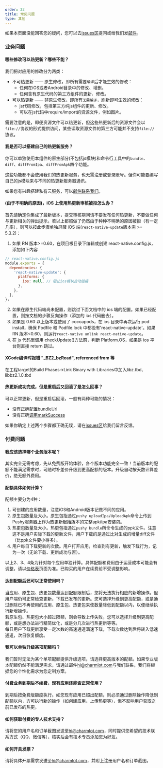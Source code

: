 ```yaml
---
order: 23
title: 常见问题
type: 其他
---
```


如果本页面没能回答您的疑问，您可以去[issues区](https://github.com/reactnativecn/react-native-pushy/issues)提问或给我们发[邮件](mailto:hi@charmlot.com)。

### 业务问题

#### 哪些修改可以热更新？哪些不能？

我们把对应用的修改分为两类：
- 不可热更新 —— 原生修改，即所有需要`编译`后才能生效的修改：
   - 任何在iOS或者Android目录中的修改、增删。
   - 任何含有原生代码的第三方组件的更新、修改。
- 可以热更新 —— 非原生修改，即所有`无需编译`，刷新即可生效的修改：
   - js代码修改，包括第三方纯js组件的更新、修改。
   - 可以在js代码中require/import的资源文件，例如图片。
  
需要注意的是，即便资源文件可以热更新，但这些热更新后的资源文件会以`file://`协议的形式提供访问，某些读取资源文件的第三方可能并不支持`file://`协议。


#### 我是否可以搭建自己的热更新服务？

你可以单独使用本组件的原生部分(不包括js模块)和命令行工具中的`bundle`、`diff`、`diffFromIpa`、`diffFromApk`四个功能。

这些功能都不会使用我们的热更新服务，也无需注册或登录账号。但你可能要编写自己的js模块来与不同的热更新服务器通讯。

如果您有兴趣搭建私有云服务，可以[邮件联系我们](mailto:hi@charmlot.com)。

#### (由于不明确的原因)，iOS 上使用热更新审核被拒怎么办？

首先请确定你集成了最新版本，提交审核期间请不要发布任何热更新，不要做任何与更新相关的弹出提示。若以上都照做了仍然由于种种不明确的原因被拒（有一定几率），则可以按此步骤单独屏蔽 iOS 端(`react-native-update`版本需 >= 5.3.2)：

1. 如果 RN 版本>=0.60，在项目根目录下编辑或创建 react-native.config.js，添加如下内容
```js
// react-native.config.js
module.exports = {
  dependencies: {
    'react-native-update': {
      platforms: {
        ios: null, // 阻止ios模块自动链接
      },
    },
  },
};
```

2. 如果在原生代码端尚未配置，则跳过下面文档中的 ios 端的配置。如果已经配置，则按文档的步骤反向操作（添加的 ios 代码删去）。
3. 如果是 0.60 以上版本或使用了 cocoapods，在 ios 目录中再次运行 pod install，确保 Podfile 和 Podfile.lock 中都没有'react-native-update'。如果 RN 版本<0.60，则运行`react-native unlink react-native-update`。
4. 在 js 代码里调用 checkUpdate()方法前，判断 Platform.OS，如果是 ios 平台则直接 return 跳过。

#### XCode编译时报错 "_BZ2_bzRead", referenced from 等

在工程target的Build Phases->Link Binary with Libraries中加入libz.tbd、libbz2.1.0.tbd

#### 热更新成功完成，但是重启后又回滚了是怎么回事？

可以正常更新，但是重启后回滚，一般有两种可能的情况：
- 没有正确[配置bundleUrl](/docs/getting-started#配置bundle-url)
- 没有正确[调用markSuccess](/docs/integration#%E9%A6%96%E6%AC%A1%E5%90%AF%E5%8A%A8%E3%80%81%E5%9B%9E%E6%BB%9A)
  
如果你确定上述两个步骤都正确无误，请在[issues区](https://github.com/reactnativecn/react-native-pushy/issues)给我们留言反馈。

### 付费问题

#### 我应该选择哪个业务版本呢？

其实完全无需考虑，先从免费版开始体验，各个版本功能完全一致！当前版本的配额不能满足需求时，可随时补差价升级到更高配额的版本。升级自动按天数计算差价，绝无额外费用。

#### 配额具体如何计算？

配额主要分为4种：
1. 可创建的应用数量，注意iOS和Android版本记做不同的应用。
2. 原生包数量及大小。原生包指通过`pushy uploadIpa/UploadApk`命令上传到Pushy服务器上作为热更新起始版本的完整apk/ipa安装包。
3. 热更包数量及大小。热更包指通过`pushy bundle`所命令生成的ppk文件。注意这不是用户实际下载的更新文件，用户下载的是通过比对生成的增量diff文件（比ppk文件要小得多）。
4. 用户每日下载更新的次数。用户打开应用，检查到有更新，触发下载行为，记为一次（无论下载、更新成功与否）。
   
以上2、3、4条为针对每个应用单独计算。具体配额和费用由于运营成本可能会有调整，请以[价格表](/pricing.html)页面为准。已购买的用户在续费前不受调整影响。

#### 达到配额后还可以正常使用吗？

当应用、原生包、热更包数量达到配额限制后，您将无法执行相应的新增操作。但用户端仍可正常检查更新，下载已发布的更新。您可选择升级到更高配额，或是通过删除已不再使用的应用、原生包、热更包来使数量降低到配额以内，以便继续执行新增操作。  
若原生包、热更包大小超过限额，则会导致上传失败。您可以选择升级到更高配额，或是想办法进行精简优化，或是分几次进行热更新等等。  
每日用户下载更新享受一定次数的高速通道满速下载，下载次数达到后将转入低速通道，次日恢复额度。

#### 我可以单独升级某项配额吗？

我们暂时无法为某个单项配额提供升级选项，请选择更高版本的配额。如果专业版本配额仍然不能满足需求，请通过邮件<hi@charmlot.com>与我们联系，我们将根据您的个性化需求为您定制方案。

#### 付费业务到期后不续费，现有应用还能否正常使用？

到期后按免费版额度执行。如您现有应用已超出配额，则必须通过删除操作降低到配额以内，方可执行新的操作（如创建应用，上传热更等），但不影响用户获取之前已发布的热更。

#### 如何获取付费的专人技术支持？

请将您的用户名和订单截图发送至<hi@charmlot.com>，同时提供您希望的技术联系方式（QQ、微信等），核实后会有技术专员添加您为好友。

#### 如何开具发票？

请将具体开票需求发送至<hi@charmlot.com>，并附上注册用户名和订单截图。

